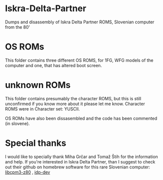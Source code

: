 # Iskra-Delta-Partner
Dumps and disassembly of Iskra Delta Partner ROMS, Slovenian computer from the 80'

# OS ROMs
This folder contains three different OS ROMS, for 1FG, WFG models of the computer and one, that has altered boot screen.

# unknown ROMs
This folder contains presumably the character ROMS, but this is still unconfirmed if you know more about it please let me know. Character ROMS were in Character set: YUSCII. 

OS ROMs have also been dissasembled and the code has been commented (in slovene).


# Special thanks
I would like to specially thank Miha Grčar and  Tomaž Štih for the information and help.
If you're interested in Iskra Delta Partner, than I suggest to check out their github on homebrew software for this rare Slovenian computer:
[libcpm3-z80](https://github.com/tstih/libcpm3-z80 "Standard C Library for Digital Research's CP/M 3") ,
[idp-dev](https://github.com/tstih/idp-dev "Repository, dedicated to the Iskra Delta Partner development.")

